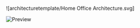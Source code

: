 

![architecturetemplate/Home Office Architecture.svg]

![Preview](https://rawgit.com/UKHomeOffice/IDAM/master/IDAM.svg)
